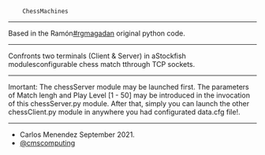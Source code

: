 		ChessMachines
***
Based in the Ramón[#rgmagadan](https://www.githu.com/rgmagadan) original python code.
***
Confronts two terminals (Client & Server) in aStockfish modulesconfigurable  chess match tthrough TCP sockets.
***
Imortant: The chessServer module may be launched first.
The parameters of Match lengh and Play Level [1 - 50]  may be introduced in the invocation of this chessServer.py module.
After that, simply you can launch the other chessClient.py module in  anywhere you had configurated data.cfg file!.
***	
* Carlos Menendez September 2021.
* [@cmscomputing](https://www.github.com/carlosking66)
        
